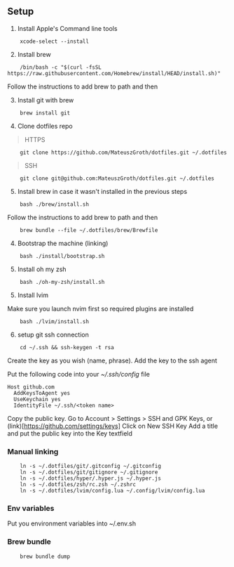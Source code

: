 ## Setup

1. Install Apple's Command line tools

```shell
    xcode-select --install
```

2. Install brew

```shell
    /bin/bash -c "$(curl -fsSL https://raw.githubusercontent.com/Homebrew/install/HEAD/install.sh)"
```

Follow the instructions to add brew to path and then

3. Install git with brew

```shell
    brew install git
```

4. Clone dotfiles repo

> HTTPS

```shell
    git clone https://github.com/MateuszGroth/dotfiles.git ~/.dotfiles
```

> SSH

```shell
    git clone git@github.com:MateuszGroth/dotfiles.git ~/.dotfiles
```

5. Install brew in case it wasn't installed in the previous steps

```shell
    bash ./brew/install.sh
```

Follow the instructions to add brew to path and then

```shell
    brew bundle --file ~/.dotfiles/brew/Brewfile
```

4. Bootstrap the machine (linking)

```shell
    bash ./install/bootstrap.sh
```

5. Install oh my zsh

```shell
    bash ./oh-my-zsh/install.sh
```

5. Install lvim

Make sure you launch nvim first so required plugins are installed

```shell
    bash ./lvim/install.sh
```

6. setup git ssh connection

```shell
    cd ~/.ssh && ssh-keygen -t rsa
```

Create the key as you wish (name, phrase).
Add the key to the ssh agent

Put the following code into your _~/.ssh/config_ file

```shell
Host github.com
  AddKeysToAgent yes
  UseKeychain yes
  IdentityFile ~/.ssh/<token name>
```

Copy the public key.
Go to Account > Settings > SSH and GPK Keys, or (link)[https://github.com/settings/keys]
Click on New SSH Key
Add a title and put the public key into the Key textfield

### Manual linking

```shell
    ln -s ~/.dotfiles/git/.gitconfig ~/.gitconfig
    ln -s ~/.dotfiles/git/gitignore ~/.gitignore
    ln -s ~/.dotfiles/hyper/.hyper.js ~/.hyper.js
    ln -s ~/.dotfiles/zsh/rc.zsh ~/.zshrc
    ln -s ~/.dotfiles/lvim/config.lua ~/.config/lvim/config.lua
```

### Env variables

Put you environment variables into ~/.env.sh

### Brew bundle

```
    brew bundle dump
```
